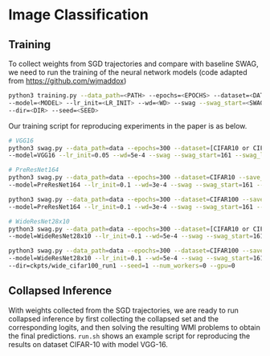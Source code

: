 # Image Classification

## Training

To collect weights from SGD trajectories and compare with baseline SWAG, we need to run the training of the neural network models (code adapted from https://github.com/wjmaddox)

```bash
python3 training.py --data_path=<PATH> --epochs=<EPOCHS> --dataset=<DATASET> --save_freq=<SAVE_FREQ> \
--model=<MODEL> --lr_init=<LR_INIT> --wd=<WD> --swag --swag_start=<SWAG_START> --swag_lr=<SWAG_LR> --cov_mat --use_test \
--dir=<DIR> --seed=<SEED>
```

Our training script for reproducing experiments in the paper is as below.
```bash
# VGG16
python3 swag.py --data_path=data --epochs=300 --dataset=[CIFAR10 or CIFAR100] --save_freq=5 \
--model=VGG16 --lr_init=0.05 --wd=5e-4 --swag --swag_start=161 --swag_lr=0.01 --cov_mat --use_test --dir=<DIR> --seed=<SEED>

# PreResNet164
python3 swag.py --data_path=data --epochs=300 --dataset=CIFAR10 --save_freq=5 \
--model=PreResNet164 --lr_init=0.1 --wd=3e-4 --swag --swag_start=161 --swag_lr=0.01 --cov_mat --use_test --dir=<DIR> --seed=<SEED>

python3 swag.py --data_path=data --epochs=300 --dataset=CIFAR100 --save_freq=5 \
--model=PreResNet164 --lr_init=0.1 --wd=3e-4 --swag --swag_start=161 --swag_lr=0.05 --cov_mat --use_test --dir=<DIR> --seed=<SEED>

# WideResNet28x10
python3 swag.py --data_path=data --epochs=300 --dataset=[CIFAR10 or CIFAR100]  --save_freq=5 \
--model=WideResNet28x10 --lr_init=0.1 --wd=5e-4 --swag --swag_start=161 --swag_lr=0.05 --cov_mat --use_test --dir=<DIR> --seed=<SEED>

python3 swag.py --data_path=data --epochs=300 --dataset=CIFAR100 --save_freq=5 \
--model=WideResNet28x10 --lr_init=0.1 --wd=5e-4 --swag --swag_start=161 --swag_lr=0.05 --cov_mat --use_test \
--dir=ckpts/wide_cifar100_run1 --seed=1 --num_workers=0 --gpu=0
```

## Collapsed Inference
With weights collected from the SGD trajectories, we are ready to run collapsed inference by first collecting the collapsed set and the corresponding logits, and then solving the resulting WMI problems to obtain the final predictions. `run.sh` shows an example script for reproducing the results on dataset CIFAR-10 with model VGG-16.
